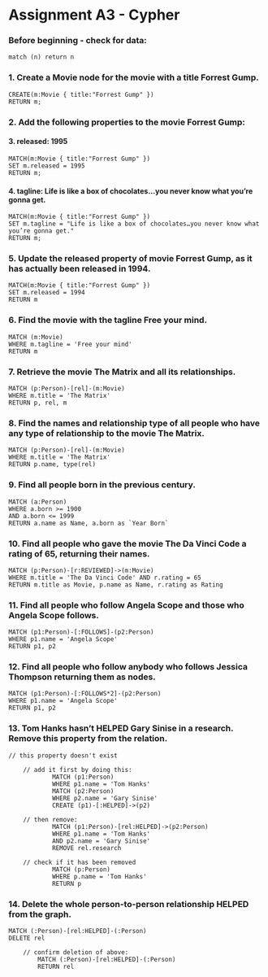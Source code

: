 # Assignment A3 - Cypher
 
### Before beginning - check for data:

```cql
match (n) return n
```

### 1. Create a Movie node for the movie with a title Forrest Gump.

```cql
CREATE(m:Movie { title:"Forrest Gump" })
RETURN m;
```

### 2. Add the following properties to the movie Forrest Gump:

####  3. released: 1995

```cql
MATCH(m:Movie { title:"Forrest Gump" })
SET m.released = 1995
RETURN m;
```

#### 4. tagline: Life is like a box of chocolates…​you never know what you’re gonna get.

```cql
MATCH(m:Movie { title:"Forrest Gump" })
SET m.tagline = "Life is like a box of chocolates…​you never know what you’re gonna get."
RETURN m;
```

### 5.  Update the released property of movie Forrest Gump, as it has actually been released in 1994.
```cql
MATCH(m:Movie { title:"Forrest Gump" })
SET m.released = 1994
RETURN m
```

### 6.  Find the movie with the tagline Free your mind.
```cql
MATCH (m:Movie)
WHERE m.tagline = 'Free your mind'
RETURN m
```

### 7.  Retrieve the movie The Matrix and all its relationships.
```cql
MATCH (p:Person)-[rel]-(m:Movie)
WHERE m.title = 'The Matrix'
RETURN p, rel, m
```

### 8.  Find the names and relationship type of all people who have any type of relationship to the movie The Matrix.
```cql
MATCH (p:Person)-[rel]-(m:Movie)
WHERE m.title = 'The Matrix'
RETURN p.name, type(rel)
```

### 9.  Find all people born in the previous century.
```cql
MATCH (a:Person)
WHERE a.born >= 1900
AND a.born <= 1999
RETURN a.name as Name, a.born as `Year Born`
```

### 10.  Find all people who gave the movie The Da Vinci Code a rating of 65, returning their names.
```cql
MATCH (p:Person)-[r:REVIEWED]->(m:Movie)
WHERE m.title = 'The Da Vinci Code' AND r.rating = 65
RETURN m.title as Movie, p.name as Name, r.rating as Rating
```

### 11.  Find all people who follow Angela Scope and those who Angela Scope follows.
```cql
MATCH (p1:Person)-[:FOLLOWS]-(p2:Person)
WHERE p1.name = 'Angela Scope'
RETURN p1, p2
```

### 12. Find all people who follow anybody who follows Jessica Thompson returning them as nodes.
```cql
MATCH (p1:Person)-[:FOLLOWS*2]-(p2:Person)
WHERE p1.name = 'Angela Scope'
RETURN p1, p2
```

### 13. Tom Hanks hasn’t HELPED Gary Sinise in a research. Remove this property from the relation.
```cql
// this property doesn't exist

    // add it first by doing this:
    		MATCH (p1:Person)
    		WHERE p1.name = 'Tom Hanks'
    		MATCH (p2:Person)
    		WHERE p2.name = 'Gary Sinise'
    		CREATE (p1)-[:HELPED]->(p2)

  	// then remove: 
    		MATCH (p1:Person)-[rel:HELPED]->(p2:Person)
    		WHERE p1.name = 'Tom Hanks'
    		AND p2.name = 'Gary Sinise'
    		REMOVE rel.research

    // check if it has been removed
    		MATCH (p:Person)
    		WHERE p.name = 'Tom Hanks'
    		RETURN p
```

### 14. Delete the whole person-to-person relationship HELPED from the graph.
```cql
MATCH (:Person)-[rel:HELPED]-(:Person)
DELETE rel

	// confirm deletion of above:
        MATCH (:Person)-[rel:HELPED]-(:Person)
        RETURN rel
```
